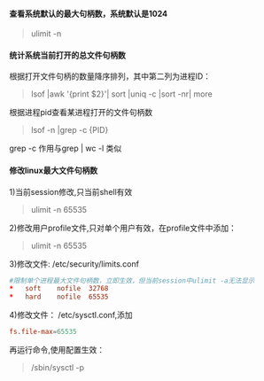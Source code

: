 #### 查看系统默认的最大句柄数，系统默认是1024
> ulimit -n

#### 统计系统当前打开的总文件句柄数
根据打开文件句柄的数量降序排列，其中第二列为进程ID：
> lsof |awk '{print $2}'| sort |uniq -c |sort -nr| more

根据进程pid查看某进程打开的文件句柄数
> lsof -n |grep -c {PID} 

grep -c 作用与grep | wc -l 类似


#### 修改linux最大文件句柄数

1)当前session修改,只当前shell有效
> ulimit -n 65535

2)修改用户profile文件,只对单个用户有效，在profile文件中添加：
> ulimit -n 65535

3)修改文件: /etc/security/limits.conf
```conf
#限制单个进程最大文件句柄数，立即生效，但当前session中ulimit -a无法显示
*   soft    nofile  32768
*   hard    nofile  65535
```

4)修改文件： /etc/sysctl.conf,添加
```conf
fs.file-max=65535
```
再运行命令,使用配置生效：
> /sbin/sysctl -p   